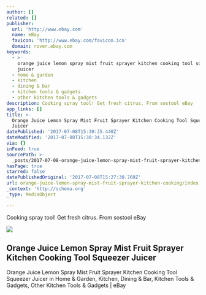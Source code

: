 ```yaml
---
author: []
related: []
publisher:
  url: 'http://www.ebay.com'
  name: eBay
  favicon: 'http://www.ebay.com/favicon.ico'
  domain: rover.ebay.com
keywords:
  - >-
    orange juice lemon spray mist fruit sprayer kitchen cooking tool squeezer
    juicer
  - home & garden
  - kitchen
  - dining & bar
  - kitchen tools & gadgets
  - other kitchen tools & gadgets
description: Cooking spray tool! Get fresh citrus. From sostool eBay
app_links: []
title: >-
  Orange Juice Lemon Spray Mist Fruit Sprayer Kitchen Cooking Tool Squeezer
  Juicer
datePublished: '2017-07-08T15:30:35.440Z'
dateModified: '2017-07-08T15:30:34.132Z'
via: {}
inFeed: true
sourcePath: >-
  _posts/2017-07-08-orange-juice-lemon-spray-mist-fruit-sprayer-kitchen-cooking.md
hasPage: true
starred: false
datePublishedOriginal: '2017-07-08T15:27:30.769Z'
url: orange-juice-lemon-spray-mist-fruit-sprayer-kitchen-cooking/index.html
_context: 'http://schema.org'
_type: MediaObject

---
```

Cooking spray tool! Get fresh citrus. From sostool eBay

<article style=""><img src="https://imgflo.herokuapp.com/graph/2b2431f8e7ba7b0/a35033fdda7023f77dae272175ca22f7/noop.jpg?input=http%3A%2F%2Fthumbs1.ebaystatic.com%2Fd%2Fl225%2Fm%2FmIfup2fIAojhj9LXPJL7qCw.jpg" /><h1>Orange Juice Lemon Spray Mist Fruit Sprayer Kitchen Cooking Tool Squeezer Juicer</h1><p>Orange Juice Lemon Spray Mist Fruit Sprayer Kitchen Cooking Tool Squeezer Juicer in Home &amp; Garden, Kitchen, Dining &amp; Bar, Kitchen Tools &amp; Gadgets, Other Kitchen Tools &amp; Gadgets | eBay</p></article>